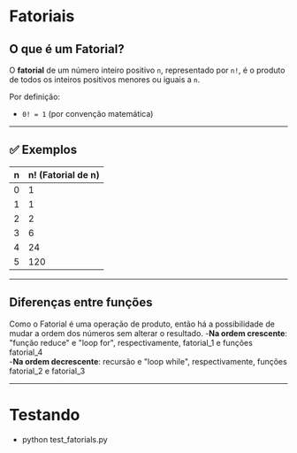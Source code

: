 # Fatoriais

## O que é um Fatorial?

O **fatorial** de um número inteiro positivo `n`, representado por `n!`, é o produto de todos os inteiros positivos menores ou iguais a `n`.

Por definição:
- `0! = 1` (por convenção matemática)

---

## ✅ Exemplos

| n   | n! (Fatorial de n) |
|-----|---------------------|
| 0   | 1                   |
| 1   | 1                   |
| 2   | 2                   |
| 3   | 6                   |
| 4   | 24                  |
| 5   | 120                 |

---

## Diferenças entre funções

Como o Fatorial é uma operação de produto, então há a possibilidade de mudar a ordem dos números sem alterar o resultado. 
-**Na ordem crescente**: "função reduce" e "loop for", respectivamente, fatorial_1 e funções fatorial_4   
-**Na ordem decrescente**: recursão e "loop while", respectivamente, funções fatorial_2 e fatorial_3

---

# Testando
- python test_fatorials.py
